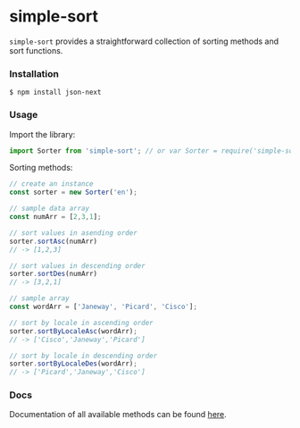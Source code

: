 # simple-sort

`simple-sort` provides a straightforward collection of sorting methods and sort functions.

### Installation
```
$ npm install json-next
```

### Usage
Import the library:
```js
import Sorter from 'simple-sort'; // or var Sorter = require('simple-sort').default;
```
Sorting methods:
```js
// create an instance
const sorter = new Sorter('en');

// sample data array
const numArr = [2,3,1];

// sort values in asending order
sorter.sortAsc(numArr)
// -> [1,2,3]

// sort values in descending order
sorter.sortDes(numArr)
// -> [3,2,1]

// sample array
const wordArr = ['Janeway', 'Picard', 'Cisco'];

// sort by locale in ascending order
sorter.sortByLocaleAsc(wordArr);
// -> ['Cisco','Janeway','Picard']

// sort by locale in descending order
sorter.sortByLocaleDes(wordArr);
// -> ['Picard','Janeway','Cisco']

```

### Docs
Documentation of all available methods can be found [here](https://github.com/rBurgett/simple-sort/wiki#sorter).
